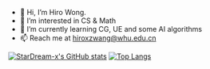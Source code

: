 - 👋 Hi, I’m Hiro Wong.
- 👀 I’m interested in CS & Math
- 🌱 I’m currently learning CG, UE and some AI algorithms
- 📫 Reach me at hiroxzwang@whu.edu.cn

[![StarDream-x's GitHub stats](https://github-readme-stats.vercel.app/api?username=StarDream-x&show_icons=true&theme=panda)](https://github.com/anuraghazra/github-readme-stats)
[![Top Langs](https://github-readme-stats.vercel.app/api/top-langs/?username=StarDream-x&layout=compact&hide=html,css,javascript,c,CMake&theme=panda)](https://github.com/anuraghazra/github-readme-stats)

<!---
StarDream-x/StarDream-x is a ✨ special ✨ repository because its `README.md` (this file) appears on your GitHub profile.
You can click the Preview link to take a look at your changes.
--->
